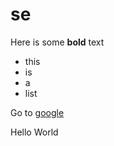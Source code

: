 # se

Here is some **bold** text 

 - this 
 - is
 - a
 - list

Go to [google](www.google.com)

Hello World